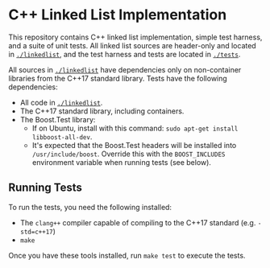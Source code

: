# C++ Linked List Implementation

This repository contains C++ linked list implementation, simple test harness, and a suite of unit tests. All linked list sources are header-only and located in [`./linkedlist`](./linkedlist), and the test harness and tests are located in [`./tests`](./tests).

All sources in [`./linkedlist`](./linkedlist) have dependencies only on non-container libraries from the C++17 standard library. Tests have the following dependencies:

- All code in [`./linkedlist`](./linkedlist).
- The C++17 standard library, including containers.
- The Boost.Test library:
  - If on Ubuntu, install with this command: `sudo apt-get install libboost-all-dev`.
  - It's expected that the Boost.Test headers will be installed into `/usr/include/boost`. Override this with the `BOOST_INCLUDES` environment variable when running tests (see below).

## Running Tests

To run the tests, you need the following installed:

- The `clang++` compiler capable of compiling to the C++17 standard (e.g. `-std=c++17`)
- `make`

Once you have these tools installed, run `make test` to execute the tests.
